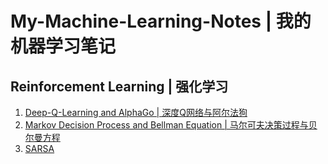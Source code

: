 # My-Machine-Learning-Notes | 我的机器学习笔记


## Reinforcement Learning | 强化学习
1. [Deep-Q-Learning and AlphaGo | 深度Q网络与阿尔法狗](pages/rl/dqn.md)
2. [Markov Decision Process and Bellman Equation | 马尔可夫决策过程与贝尔曼方程](pages/rl/mdps.md)
3. [SARSA](pages/rl/sarsa.md)